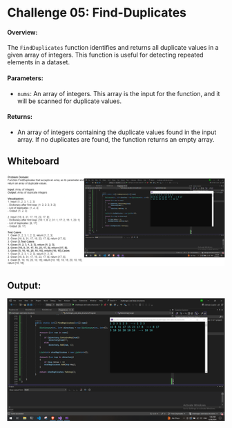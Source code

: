 # Challenge 05: Find-Duplicates

#### Overview:
The `FindDuplicates` function identifies and returns all duplicate values in a given array of integers. This function is useful for detecting repeated elements in a dataset.

#### Parameters:
- `nums`: An array of integers. This array is the input for the function, and it will be scanned for duplicate values.

#### Returns:
- An array of integers containing the duplicate values found in the input array. If no duplicates are found, the function returns an empty array.

## Whiteboard
![Find Duplicates](./FindDuplicatesWightBord.png)

## Output:
![Find Duplicates](./FindDuplicates.png)


